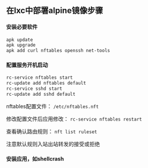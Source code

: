 ## 在lxc中部署alpine镜像步骤

#### 安装必要软件
``` sh
apk update
apk upgrade
apk add curl nftables openssh net-tools
```

#### 配置服务开机启动
``` sh
rc-service nftables start
rc-update add nftables default
rc-service sshd start
rc-update add sshd default
```

nftables配置文件：
`/etc/nftables.nft`

修改配置文件后应用修改：
`rc-service nftables restart`

查看确认路由规则：
`nft list ruleset`

注意默认规则入站出站转发的接受或拒绝

#### 安装应用，如shellcrash
